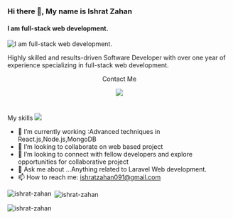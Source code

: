 ### Hi there 👋, My name is Ishrat Zahan
#### I am full-stack web development.
![I am full-stack web development.](https://media.licdn.com/dms/image/v2/D5616AQHtqukOOC9kQw/profile-displaybackgroundimage-shrink_350_1400/profile-displaybackgroundimage-shrink_350_1400/0/1729968577043?e=1737590400&v=beta&t=8ui4Qqk3q4eximddYKf2PxeX-tv_tJZ860HjUVXbI_E)

Highly skilled and results-driven Software Developer with over one year of experience specializing in full-stack web development.
<p align="center">
  Contact Me
</p>
<p align="center">
  <a href="https://www.linkedin.com/in/ishratzahan09/">
    <img src="https://skillicons.dev/icons?i=linkedin" />
  </a>
</p>

<p align="center">
<h1></h1>
My skills
  <a href="https://skillicons.dev">
    <img src="https://skillicons.dev/icons?i=laravel,vue,angular,jquery,react,php,cs,js,html,css,bootstrap,tailwind" />
  </a>
</p>

- 🌱 I’m currently working :Advanced techniques in React.js,Node.js,MongoDB
- 👯 I’m looking to collaborate on web based project
- 🤔 I’m looking to connect with fellow developers and explore opportunities for collaborative project
- 💬 Ask me about ...Anything related to Laravel Web development.
- 📫 How to reach me: ishratzahan091@gmail.com

<p><img align="left" src="https://github-readme-stats.vercel.app/api/top-langs?username=ishrat-zahan&show_icons=true&locale=en&layout=compact" alt="ishrat-zahan" /></p>

<p>&nbsp;<img align="center" src="https://github-readme-stats.vercel.app/api?username=ishrat-zahan&show_icons=true&locale=en" alt="ishrat-zahan" /></p>

<p><img align="center" src="https://github-readme-streak-stats.herokuapp.com/?user=ishrat-zahan&" alt="ishrat-zahan" /></p>
